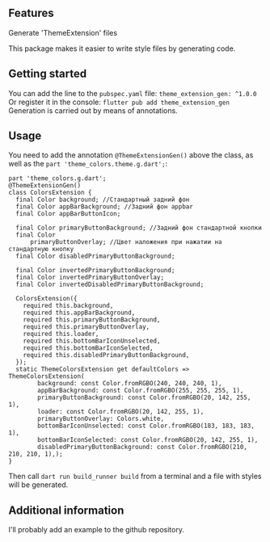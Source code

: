 
## Features 
Generate 'ThemeExtension' files

This package makes it easier to write style files by generating code.

## Getting started

You can add the line to the `pubspec.yaml` file:
``theme_extension_gen: ^1.0.0``
Or register it in the console: 
```flutter pub add theme_extension_gen```
Generation is carried out by means of annotations.

## Usage
You need to add the annotation `@ThemeExtensionGen()` above the class, as well as the `part 'theme_colors.theme.g.dart';`:
```
part 'theme_colors.g.dart';
@ThemeExtensionGen()
class ColorsExtension {
  final Color background; //Стандартный задний фон
  final Color appBarBackground; //Задний фон appbar
  final Color appBarButtonIcon;

  final Color primaryButtonBackground; //Задний фон стандартной кнопки
  final Color
      primaryButtonOverlay; //Цвет наложения при нажатии на стандартную кнопку
  final Color disabledPrimaryButtonBackground;

  final Color invertedPrimaryButtonBackground;
  final Color invertedPrimaryButtonOverlay;
  final Color invertedDisabledPrimaryButtonBackground;

  ColorsExtension({
    required this.background,
    required this.appBarBackground,
    required this.primaryButtonBackground,
    required this.primaryButtonOverlay,
    required this.loader,
    required this.bottomBarIconUnselected,
    required this.bottomBarIconSelected,
    required this.disabledPrimaryButtonBackground,
  });
  static ThemeColorsExtension get defaultColors => ThemeColorsExtension(
        background: const Color.fromRGBO(240, 240, 240, 1),
        appBarBackground: const Color.fromRGBO(255, 255, 255, 1),
        primaryButtonBackground: const Color.fromRGBO(20, 142, 255, 1),
        loader: const Color.fromRGBO(20, 142, 255, 1),
        primaryButtonOverlay: Colors.white,
        bottomBarIconUnselected: const Color.fromRGBO(183, 183, 183, 1),
        bottomBarIconSelected: const Color.fromRGBO(20, 142, 255, 1),
        disabledPrimaryButtonBackground: const Color.fromRGBO(210, 210, 210, 1),);
}
```
Then call `dart run build_runner build` from a terminal and a file with styles will be generated.

## Additional information

I'll probably add an example to the github repository.
